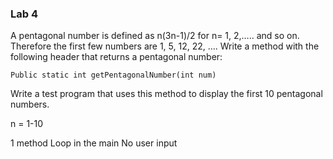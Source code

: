 ### Lab 4

A pentagonal number is defined as n(3n-1)/2 for n= 1, 2,….. and so on. Therefore the first few numbers are 1, 5, 12, 22, ….
Write a method with the following header that returns a pentagonal number:

	Public static int getPentagonalNumber(int num)

Write a test program that uses this method to display the first 10 pentagonal numbers. 



n = 1-10

1 method
Loop in the main
No user input
